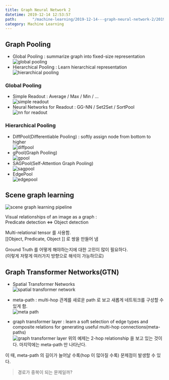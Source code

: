 ```yaml
---
title: Graph Neural Network 2
datetime: 2019-12-14 12:53:57
path:       "/machine-learning/2019-12-14---graph-neural-network-2/2019-12-14---graph-neural-network-2/"
category: Machine Learning
---
```


## Graph Pooling  

- Global Pooling : summarize graph into fixed-size representation  
  ![global pooling](./image1.png)  
- Hierarchical Pooling : Learn hierarchical representation  
  ![hierarchical pooling](./image2.png)

### Global Pooling  

- Simple Readout : Average / Max / Min / ...  
  ![simple readout](./image3.png)  
- Neural Networks for Readout : GG-NN / Set2Set / SortPool  
  ![nn for readout](./image4.png)
  
### Hierarchical Pooling  

- DiffPool(Differentiable Pooling) : softly assign node from bottom to higher  
  ![diffpool](./image5.png)  
- gPool(Graph Pooling)  
  ![gpool](./image6.png)  
- SAGPool(Self-Attention Graph Pooling)  
  ![sagpool](./image7.png)  
- EdgePool  
  ![edgepool](./image8.png)

## Scene graph learning 

![scene graph learning pipeline](./image9.png)

Visual relationships of an image as a graph :  
Predicate detection <=> Object detection

Multi-relational tensor 를 사용함.  
\[\[Object, Predicate, Object \]\] 로 쌍을 만들어 냄

Ground Truth 를 어떻게 해야하는지에 대한 고민이 많이 필요하다.  
(이렇게 저렇게 여러가지 방향으로 해석이 가능하므로)

## Graph Transformer Networks(GTN)

- Spatial Transformer Networks  
  ![spatial transformer network](./image10.png)

- meta-path : multi-hop 관계를 새로운 path 로 보고 새롭게 네트워크를 구성할 수 있게 함.  
  ![meta path](./image11.png)

- graph transformer layer : learn a soft selection of edge types and composite relations for generating useful multi-hop connections(meta-paths)  
  ![graph transformer layer](./image12.png)
  위의 예제는 2-hop relationship 을 보고 있는 것이다. 마지막에는 meta-path 만 나타난다.

이 때, meta-path 의 길이가 늘어날 수록(hop 이 많아질 수록) 문제점이 발생할 수 있다.  

> 경로가 중복이 되는 문제일까?  
